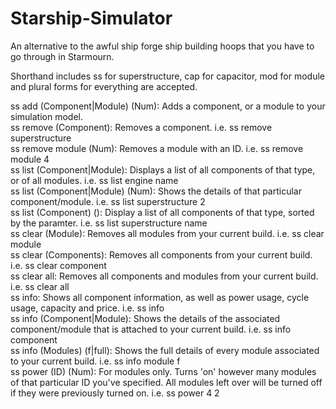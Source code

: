 # Starship-Simulator

An alternative to the awful ship forge ship building hoops that you have to go through in Starmourn.

Shorthand includes ss for superstructure, cap for capacitor, mod for module and plural forms for everything are accepted.

ss add (Component|Module) (Num): Adds a component, or a module to your simulation model.  
ss remove (Component): Removes a component. i.e. ss remove superstructure    
ss remove module (Num): Removes a module with an ID. i.e. ss remove module 4    
ss list (Component|Module): Displays a list of all components of that type, or of all modules. i.e. ss list engine name  
ss list (Component|Module) (Num): Shows the details of that particular component/module. i.e. ss list superstructure 2  
ss list (Component) (): Display a list of all components of that type, sorted by the paramter. i.e. ss list superstructure name  
ss clear (Module): Removes all modules from your current build. i.e. ss clear module    
ss clear (Components): Removes all components from your current build. i.e. ss clear component     
ss clear all: Removes all components and modules from your current build. i.e. ss clear all     
ss info: Shows all component information, as well as power usage, cycle usage, capacity and price. i.e. ss info  
ss info (Component|Module): Shows the details of the associated component/module that is attached to your current build. i.e. ss info component    
ss info (Modules) (f|full): Shows the full details of every module associated to your current build. i.e. ss info module f  
ss power (ID) (Num): For modules only. Turns 'on' however many modules of that particular ID you've specified. All modules left over will be turned off if they were previously turned on. i.e. ss power 4 2     
  
